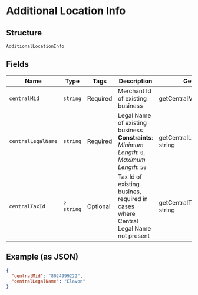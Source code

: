 
# Additional Location Info

## Structure

`AdditionalLocationInfo`

## Fields

| Name | Type | Tags | Description | Getter | Setter |
|  --- | --- | --- | --- | --- | --- |
| `centralMid` | `string` | Required | Merchant Id of existing business | getCentralMid(): string | setCentralMid(string centralMid): void |
| `centralLegalName` | `string` | Required | Legal Name of existing business<br>**Constraints**: *Minimum Length*: `0`, *Maximum Length*: `50` | getCentralLegalName(): string | setCentralLegalName(string centralLegalName): void |
| `centralTaxId` | `?string` | Optional | Tax Id of existing busines, required in cases where Central Legal Name not present | getCentralTaxId(): ?string | setCentralTaxId(?string centralTaxId): void |

## Example (as JSON)

```json
{
  "centralMid": "8024999222",
  "centralLegalName": "Elavon"
}
```

